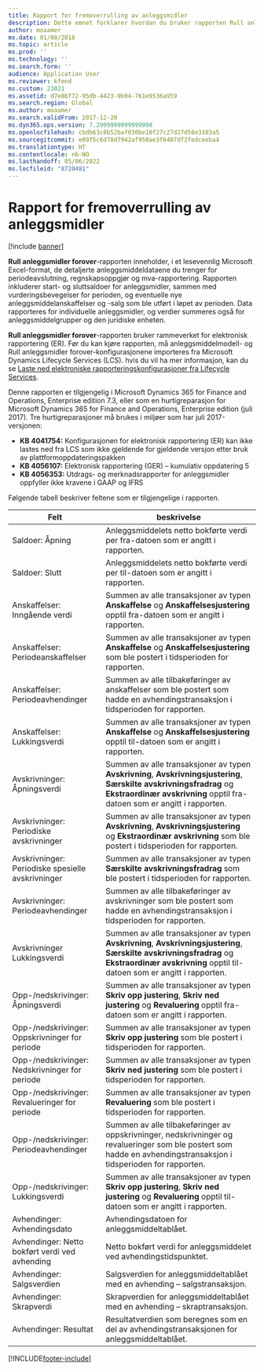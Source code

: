 ```yaml
---
title: Rapport for fremoverrulling av anleggsmidler
description: Dette emnet forklarer hvordan du bruker rapporten Rull anleggsmidler forover.
author: moaamer
ms.date: 01/08/2018
ms.topic: article
ms.prod: ''
ms.technology: ''
ms.search.form: ''
audience: Application User
ms.reviewer: kfend
ms.custom: 23021
ms.assetid: d7e86f72-95db-4423-9b04-761e9536a959
ms.search.region: Global
ms.author: moaamer
ms.search.validFrom: 2017-12-20
ms.dyn365.ops.version: 7.2999999999999998
ms.openlocfilehash: cbdb63c8b52baf030be10f27c27d27d58e3103a5
ms.sourcegitcommit: e09f5c6d78d7942af950ae3f6407df2fedceeba4
ms.translationtype: HT
ms.contentlocale: nb-NO
ms.lasthandoff: 05/06/2022
ms.locfileid: "8720481"
---
```

# <a name="fixed-assets-roll-forward-report"></a>Rapport for fremoverrulling av anleggsmidler

[!include [banner](../includes/banner.md)]

**Rull anleggsmidler forover**-rapporten inneholder, i et lesevennlig Microsoft Excel-format, de detaljerte anleggsmiddeldataene du trenger for periodeavslutning, regnskapsoppgjør og mva-rapportering. Rapporten inkluderer start- og sluttsaldoer for anleggsmidler, sammen med vurderingsbevegelser for perioden, og eventuelle nye anleggsmiddelanskaffelser og -salg som ble utført i løpet av perioden. Data rapporteres for individuelle anleggsmidler, og verdier summeres også for anleggsmiddelgrupper og den juridiske enheten.

**Rull anleggsmidler forover**-rapporten bruker rammeverket for elektronisk rapportering (ER). Før du kan kjøre rapporten, må anleggsmiddelmodell- og Rull anleggsmidler forover-konfigurasjonene importeres fra Microsoft Dynamics Lifecycle Services (LCS). hvis du vil ha mer informasjon, kan du se [Laste ned elektroniske rapporteringskonfigurasjoner fra Lifecycle Services](/dynamics365/unified-operations/dev-itpro/analytics/download-electronic-reporting-configuration-lcs).

Denne rapporten er tilgjengelig i Microsoft Dynamics 365 for Finance and Operations, Enterprise edition 7.3, eller som en hurtigreparasjon for Microsoft Dynamics 365 for Finance and Operations, Enterprise edition (juli 2017). Tre hurtigreparasjoner må brukes i miljøer som har juli 2017-versjonen:

- **KB 4041754:** Konfigurasjonen for elektronisk rapportering (ER) kan ikke lastes ned fra LCS som ikke gjeldende for gjeldende versjon etter bruk av plattformoppdateringspakken
- **KB 4056107:** Elektronisk rapportering (GER) – kumulativ oppdatering 5
- **KB 4056353:** Utdrags- og merknadsrapporter for anleggsmidler oppfyller ikke kravene i GAAP og IFRS

Følgende tabell beskriver feltene som er tilgjengelige i rapporten.


|                    Felt                    |                                                                                                                                beskrivelse                                                                                                                                |
|---------------------------------------------|---------------------------------------------------------------------------------------------------------------------------------------------------------------------------------------------------------------------------------------------------------------------------|
|              Saldoer: Åpning              |                                                                                           Anleggsmiddelets netto bokførte verdi per fra-datoen som er angitt i rapporten.                                                                                           |
|              Saldoer: Slutt              |                                                                                            Anleggsmiddelets netto bokførte verdi per til-datoen som er angitt i rapporten.                                                                                            |
|         Anskaffelser: Inngående verdi         |                                                 Summen av alle transaksjoner av typen <strong>Anskaffelse</strong> og <strong>Anskaffelsesjustering</strong> opptil fra-datoen som er angitt i rapporten.                                                  |
|      Anskaffelser: Periodeanskaffelser      |                                                 Summen av alle transaksjoner av typen <strong>Anskaffelse</strong> og <strong>Anskaffelsesjustering</strong> som ble postert i tidsperioden for rapporten.                                                  |
|       Anskaffelser: Periodeavhendinger        |                                                                        Summen av alle tilbakeføringer av anskaffelser som ble postert som hadde en avhendingstransaksjon i tidsperioden for rapporten.                                                                        |
|         Anskaffelser: Lukkingsverdi         |                                                  Summen av alle transaksjoner av typen <strong>Anskaffelse</strong> og <strong>Anskaffelsesjustering</strong> opptil til-datoen som er angitt i rapporten.                                                   |
|        Avskrivninger: Åpningsverdi         | Summen av alle transaksjoner av typen <strong>Avskrivning</strong>, <strong>Avskrivningsjustering</strong>, <strong>Særskilte avskrivningsfradrag</strong> og <strong>Ekstraordinær avskrivning</strong> opptil fra-datoen som er angitt i rapporten. |
|     Avskrivninger: Periodiske avskrivninger     |                         Summen av alle transaksjoner av typen <strong>Avskrivning</strong>, <strong>Avskrivningsjustering</strong> og <strong>Ekstraordinær avskrivning</strong> som ble postert i tidsperioden for rapporten.                          |
| Avskrivninger: Periodiske spesielle avskrivninger |                                                              Summen av alle transaksjoner av typen <strong>Særskilte avskrivningsfradrag</strong> som ble postert i tidsperioden for rapporten.                                                               |
|       Avskrivninger: Periodeavhendinger       |                                                                       Summen av alle tilbakeføringer av avskrivninger som ble postert som hadde en avhendingstransaksjon i tidsperioden for rapporten.                                                                        |
|        Avskrivninger Lukkingsverdi         |  Summen av alle transaksjoner av typen <strong>Avskrivning</strong>, <strong>Avskrivningsjustering</strong>, <strong>Særskilte avskrivningsfradrag</strong> og <strong>Ekstraordinær avskrivning</strong> opptil til-datoen som er angitt i rapporten.  |
|    Opp-/nedskrivinger: Åpningsverdi     |                              Summen av alle transaksjoner av typen <strong>Skriv opp justering</strong>, <strong>Skriv ned justering</strong> og <strong>Revaluering</strong> opptil fra-datoen som er angitt i rapporten.                               |
|   Opp-/nedskrivinger: Oppskrivninger for periode   |                                                                    Summen av alle transaksjoner av typen <strong>Skriv opp justering</strong> som ble postert i tidsperioden for rapporten.                                                                    |
|  Opp-/nedskrivinger: Nedskrivninger for periode  |                                                                   Summen av alle transaksjoner av typen <strong>Skriv ned justering</strong> som ble postert i tidsperioden for rapporten.                                                                   |
| Opp-/nedskrivinger: Revalueringer for periode  |                                                                        Summen av alle transaksjoner av typen <strong>Revaluering</strong> som ble postert i tidsperioden for rapporten.                                                                        |
|   Opp-/nedskrivinger: Periodeavhendinger   |                                                           Summen av alle tilbakeføringer av oppskrivninger, nedskrivninger og revalueringer som ble postert som hadde en avhendingstransaksjon i tidsperioden for rapporten.                                                           |
|    Opp-/nedskrivinger: Lukkingsverdi     |                               Summen av alle transaksjoner av typen <strong>Skriv opp justering</strong>, <strong>Skriv ned justering</strong> og <strong>Revaluering</strong> opptil til-datoen som er angitt i rapporten.                                |
|          Avhendinger: Avhendingsdato           |                                                                                                                Avhendingsdatoen for anleggsmiddeltablået.                                                                                                                |
|    Avhendinger: Netto bokført verdi ved avhending    |                                                                                                    Netto bokført verdi for anleggsmiddelet ved avhendingstidspunktet.                                                                                                    |
|            Avhendinger: Salgsverdien            |                                                                                               Salgsverdien for anleggsmiddeltablået med en avhending – salgstransaksjon.                                                                                                |
|           Avhendinger: Skrapverdi            |                                                                                               Skrapverdien for anleggsmiddeltablået med en avhending – skraptransaksjon.                                                                                               |
|           Avhendinger: Resultat            |                                                                                 Resultatverdien som beregnes som en del av avhendingstransaksjonen for anleggsmiddeltablået.                                                                                 |



[!INCLUDE[footer-include](../../includes/footer-banner.md)]
